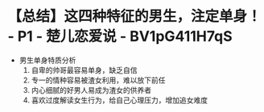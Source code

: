 # 【总结】这四种特征的男生，注定单身！ - P1 - 楚儿恋爱说 - BV1pG411H7qS

-   男生单身特质分析
    1.  自卑的帅哥最容易单身，缺乏自信
    2.  专一的情种容易被渣女利用，难以放下前任
    3.  内心细腻的好男人易成为渣女的供养者
    4.  喜欢过度解读女生行为，给自己心理压力，增加追女难度